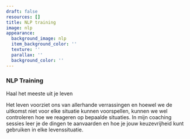```yaml
---
draft: false
resources: []
title: NLP training
image: nlp
appearance:
  background_image: nlp
  item_background_color: ''
  texture: ''
  parallax: ''
  background_color: ''
---
```


### NLP Training
Haal het meeste uit je leven

Het leven voorziet ons van allerhande verrassingen en hoewel we de uitkomst niet voor elke situatie kunnen voorspellen, kunnen we wel controleren hoe we reageren op bepaalde situaties. In mijn coaching sessies leer je de dingen te aanvaarden en hoe je jouw keuzevrijheid kunt gebruiken in elke levenssituatie.
